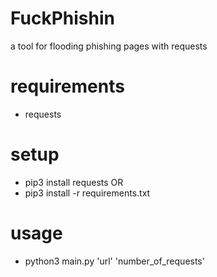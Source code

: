 # FuckPhishin
a tool for flooding phishing pages with requests

# requirements
 - requests

# setup
 - pip3 install requests
OR
 - pip3 install -r requirements.txt

# usage
 - python3 main.py 'url' 'number_of_requests'
